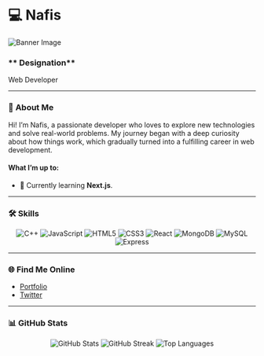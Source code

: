 # 💻 **Nafis**

![Banner Image](https://i.ibb.co.com/S5KvRbZ/myImage.png)

### ** Designation**
Web Developer

---

### 📝 **About Me**

Hi! I’m Nafis, a passionate developer who loves to explore new technologies and solve real-world problems. My journey began with a deep curiosity about how things work, which gradually turned into a fulfilling career in web development.

#### **What I’m up to:**
- 🌱 Currently learning **Next.js**.

---

### 🛠️ **Skills**

<div align="center">
  <img src="https://img.shields.io/badge/C++-00599C?style=for-the-badge&logo=c%2B%2B&logoColor=white" alt="C++">
  <img src="https://img.shields.io/badge/JavaScript-F7DF1E?style=for-the-badge&logo=javascript&logoColor=black" alt="JavaScript">
  <img src="https://img.shields.io/badge/HTML5-E34F26?style=for-the-badge&logo=html5&logoColor=white" alt="HTML5">
  <img src="https://img.shields.io/badge/CSS3-1572B6?style=for-the-badge&logo=css3&logoColor=white" alt="CSS3">
  <img src="https://img.shields.io/badge/React-61DAFB?style=for-the-badge&logo=react&logoColor=black" alt="React">
  <img src="https://img.shields.io/badge/MongoDB-47A248?style=for-the-badge&logo=mongodb&logoColor=white" alt="MongoDB">
  <img src="https://img.shields.io/badge/MySQL-4479A1?style=for-the-badge&logo=mysql&logoColor=white" alt="MySQL">
  <img src="https://img.shields.io/badge/Express.js-000000?style=for-the-badge&logo=express&logoColor=white" alt="Express">
</div>

---

### 🌐 **Find Me Online**

- [Portfolio](https://yourportfolio.com)
- [Twitter](https://x.com/nafiswolfalam)

---

### 📊 **GitHub Stats**

<div align="center">
  <img src="https://github-readme-stats.vercel.app/api?username=NafisUlAlam&show_icons=true&theme=radical" alt="GitHub Stats">
  <img src="https://github-readme-streak-stats.herokuapp.com/?user=NafisUlAlam&theme=radical" alt="GitHub Streak">
  <img src="https://github-readme-stats.vercel.app/api/top-langs/?username=NafisUlAlam&layout=compact&theme=radical" alt="Top Languages">
</div>
